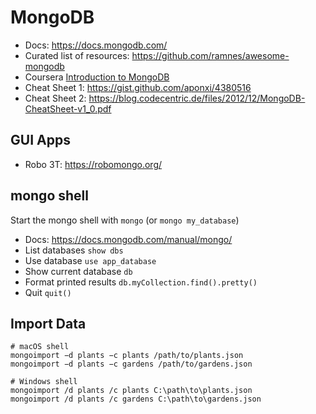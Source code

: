 # MongoDB

* Docs: https://docs.mongodb.com/
* Curated list of resources: https://github.com/ramnes/awesome-mongodb
* Coursera [Introduction to MongoDB](https://www.coursera.org/learn/introduction-mongodb/lecture/fDjfl/mongodb-document-model)
* Cheat Sheet 1: https://gist.github.com/aponxi/4380516
* Cheat Sheet 2: https://blog.codecentric.de/files/2012/12/MongoDB-CheatSheet-v1_0.pdf

## GUI Apps

* Robo 3T: https://robomongo.org/

## mongo shell

Start the mongo shell with `mongo` (or `mongo my_database`)

* Docs: https://docs.mongodb.com/manual/mongo/
* List databases `show dbs`
* Use database `use app_database`
* Show current database `db`
* Format printed results  `db.myCollection.find().pretty()`
* Quit `quit()`

## Import Data

```
# macOS shell
mongoimport −d plants −c plants /path/to/plants.json
mongoimport −d plants −c gardens /path/to/gardens.json

# Windows shell
mongoimport /d plants /c plants C:\path\to\plants.json
mongoimport /d plants /c gardens C:\path\to\gardens.json
```
